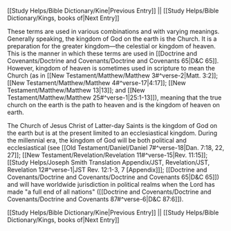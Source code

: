 [[Study Helps/Bible Dictionary/Kine|Previous Entry]]  ||  [[Study Helps/Bible Dictionary/Kings, books of|Next Entry]]

 These terms are used in various combinations and with varying meanings. Generally speaking, the kingdom of God on the earth is the Church. It is a preparation for the greater kingdom—the celestial or kingdom of heaven. This is the manner in which these terms are used in [[Doctrine and Covenants/Doctrine and Covenants/Doctrine and Covenants 65|D&C 65]]. However, kingdom of heaven is sometimes used in scripture to mean the Church (as in [[New Testament/Matthew/Matthew 3#^verse-2|Matt. 3:2]]; [[New Testament/Matthew/Matthew 4#^verse-17|4:17]]; [[New Testament/Matthew/Matthew 13|13]]; and [[New Testament/Matthew/Matthew 25#^verse-1|25:1-13]]), meaning that the true church on the earth is the path to heaven and is the kingdom of heaven on earth.

 The Church of Jesus Christ of Latter-day Saints is the kingdom of God on the earth but is at the present limited to an ecclesiastical kingdom. During the millennial era, the kingdom of God will be both political and ecclesiastical (see [[Old Testament/Daniel/Daniel 7#^verse-18|Dan. 7:18, 22, 27]]; [[New Testament/Revelation/Revelation 11#^verse-15|Rev. 11:15]]; [[Study Helps/Joseph Smith Translation Appendix/JST, Revelation/JST, Revelation 12#^verse-1|JST Rev. 12:1-3, 7 [Appendix]]]; [[Doctrine and Covenants/Doctrine and Covenants/Doctrine and Covenants 65|D&C 65]]) and will have worldwide jurisdiction in political realms when the Lord has made "a full end of all nations" ([[Doctrine and Covenants/Doctrine and Covenants/Doctrine and Covenants 87#^verse-6|D&C 87:6]]).

[[Study Helps/Bible Dictionary/Kine|Previous Entry]]  ||  [[Study Helps/Bible Dictionary/Kings, books of|Next Entry]]